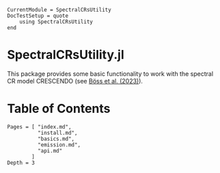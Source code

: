 ```@meta
CurrentModule = SpectralCRsUtility
DocTestSetup = quote
    using SpectralCRsUtility
end
```

# SpectralCRsUtility.jl

This package provides some basic functionality to work with the spectral CR model CRESCENDO (see [Böss et al. (2023)](https://ui.adsabs.harvard.edu/abs/2023MNRAS.519..548B/abstract)).

# Table of Contents

```@contents
Pages = [ "index.md",
          "install.md",
          "basics.md",
          "emission.md",
          "api.md" 
        ]
Depth = 3
```
